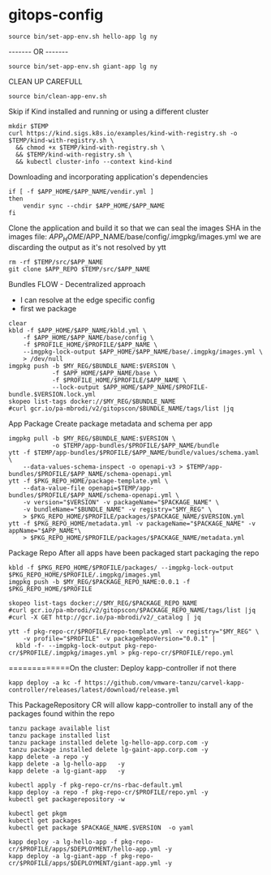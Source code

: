 # gitops-config


```shell
source bin/set-app-env.sh hello-app lg ny
```
------- OR -------
```shell
source bin/set-app-env.sh giant-app lg ny
```

CLEAN UP CAREFULL
```shell
source bin/clean-app-env.sh
```
Skip if Kind installed and running or using a different cluster
```shell
mkdir $TEMP
curl https://kind.sigs.k8s.io/examples/kind-with-registry.sh -o $TEMP/kind-with-registry.sh \
  && chmod +x $TEMP/kind-with-registry.sh \
  && $TEMP/kind-with-registry.sh \
  && kubectl cluster-info --context kind-kind
```

Downloading and incorporating application's dependencies
``` shell
if [ -f $APP_HOME/$APP_NAME/vendir.yml ] 
then
    vendir sync --chdir $APP_HOME/$APP_NAME
fi
```

Clone the application and build it so that we can seal the images SHA 
in the images file:  $APP_HOME/$APP_NAME/base/config/.imgpkg/images.yml
we are discarding the output as it's not resolved by ytt
```shell
rm -rf $TEMP/src/$APP_NAME
git clone $APP_REPO $TEMP/src/$APP_NAME
```

Bundles FLOW - Decentralized approach 
- I can resolve at the edge specific config
- first we package
```shell
clear
kbld -f $APP_HOME/$APP_NAME/kbld.yml \
    -f $APP_HOME/$APP_NAME/base/config \
    -f $PROFILE_HOME/$PROFILE/$APP_NAME \
    --imgpkg-lock-output $APP_HOME/$APP_NAME/base/.imgpkg/images.yml \
    > /dev/null
imgpkg push -b $MY_REG/$BUNDLE_NAME:$VERSION \
            -f $APP_HOME/$APP_NAME/base \
            -f $PROFILE_HOME/$PROFILE/$APP_NAME \
            --lock-output $APP_HOME/$APP_NAME/$PROFILE-bundle.$VERSION.lock.yml
skopeo list-tags docker://$MY_REG/$BUNDLE_NAME
#curl gcr.io/pa-mbrodi/v2/gitopscon/$BUNDLE_NAME/tags/list |jq
```

App Package
Create package metadata and schema per app
```shell
imgpkg pull -b $MY_REG/$BUNDLE_NAME:$VERSION \
            -o $TEMP/app-bundles/$PROFILE/$APP_NAME/bundle
ytt -f $TEMP/app-bundles/$PROFILE/$APP_NAME/bundle/values/schema.yaml \
    --data-values-schema-inspect -o openapi-v3 > $TEMP/app-bundles/$PROFILE/$APP_NAME/schema-openapi.yml
ytt -f $PKG_REPO_HOME/package-template.yml \
    --data-value-file openapi=$TEMP/app-bundles/$PROFILE/$APP_NAME/schema-openapi.yml \
    -v version="$VERSION" -v packageName="$PACKAGE_NAME" \
    -v bundleName="$BUNDLE_NAME" -v registry="$MY_REG" \
    > $PKG_REPO_HOME/$PROFILE/packages/$PACKAGE_NAME/$VERSION.yml
ytt -f $PKG_REPO_HOME/metadata.yml -v packageName="$PACKAGE_NAME" -v appName="$APP_NAME"\
    > $PKG_REPO_HOME/$PROFILE/packages/$PACKAGE_NAME/metadata.yml
```

Package Repo
After all apps have been packaged start packaging the repo
```shell
kbld -f $PKG_REPO_HOME/$PROFILE/packages/ --imgpkg-lock-output $PKG_REPO_HOME/$PROFILE/.imgpkg/images.yml
imgpkg push -b $MY_REG/$PACKAGE_REPO_NAME:0.0.1 -f $PKG_REPO_HOME/$PROFILE

skopeo list-tags docker://$MY_REG/$PACKAGE_REPO_NAME
#curl gcr.io/pa-mbrodi/v2/gitopscon/$PACKAGE_REPO_NAME/tags/list |jq
#curl -X GET http://gcr.io/pa-mbrodi/v2/_catalog | jq

ytt -f pkg-repo-cr/$PROFILE/repo-template.yml -v registry="$MY_REG" \
    -v profile="$PROFILE" -v packageRepoVersion="0.0.1" |
  kbld -f- --imgpkg-lock-output pkg-repo-cr/$PROFILE/.imgpkg/images.yml > pkg-repo-cr/$PROFILE/repo.yml
```


=============On the cluster:
Deploy kapp-controller if not there
```shell
kapp deploy -a kc -f https://github.com/vmware-tanzu/carvel-kapp-controller/releases/latest/download/release.yml
```

This PackageRepository CR will allow kapp-controller to install any of the packages found within the repo
```shell
tanzu package available list
tanzu package installed list
tanzu package installed delete lg-hello-app.corp.com -y
tanzu package installed delete lg-gaint-app.corp.com -y
kapp delete -a repo -y
kapp delete -a lg-hello-app   -y
kapp delete -a lg-giant-app   -y
```

```shell
kubectl apply -f pkg-repo-cr/ns-rbac-default.yml
kapp deploy -a repo -f pkg-repo-cr/$PROFILE/repo.yml -y
kubectl get packagerepository -w
```
```shell
kubectl get pkgm
kubectl get packages 
kubectl get package $PACKAGE_NAME.$VERSION  -o yaml
```

```shell  
kapp deploy -a lg-hello-app -f pkg-repo-cr/$PROFILE/apps/$DEPLOYMENT/hello-app.yml -y
kapp deploy -a lg-giant-app -f pkg-repo-cr/$PROFILE/apps/$DEPLOYMENT/giant-app.yml -y
```